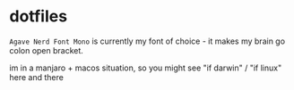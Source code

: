 # dotfiles

`Agave Nerd Font Mono` is currently my font of choice - it makes my brain go colon open bracket.

im in a manjaro + macos situation, so you might see "if darwin" / "if linux" here and there
